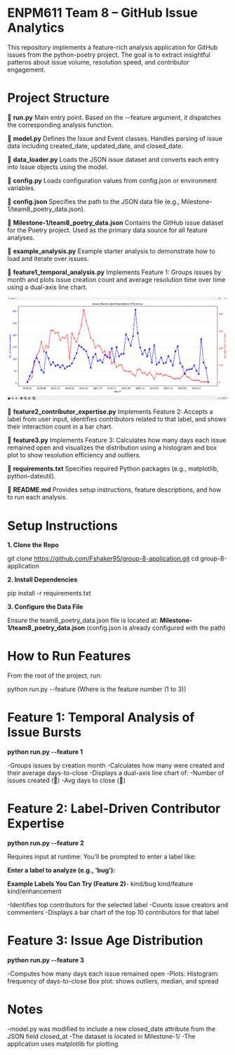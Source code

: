 # ENPM611 Team 8 – GitHub Issue Analytics

This repository implements a feature-rich analysis application for GitHub issues from the python-poetry project. The goal is to extract insightful patterns about issue volume, resolution speed, and contributor engagement.

# Project Structure

🔹 **run.py**
Main entry point. Based on the --feature argument, it dispatches the corresponding analysis function.

🔹 **model.py**
Defines the Issue and Event classes. Handles parsing of issue data including created_date, updated_date, and closed_date.

🔹 **data_loader.py**
Loads the JSON issue dataset and converts each entry into Issue objects using the model.

🔹 **config.py**
Loads configuration values from config.json or environment variables.

🔹 **config.json**
Specifies the path to the JSON data file (e.g., Milestone-1/team8_poetry_data.json).

🔹 **Milestone-1/team8_poetry_data.json**
Contains the GitHub issue dataset for the Poetry project. Used as the primary data source for all feature analyses.

🔹 **example_analysis.py**
Example starter analysis to demonstrate how to load and iterate over issues.

🔹 **feature1_temporal_analysis.py**
Implements Feature 1: Groups issues by month and plots issue creation count and average resolution time over time using a dual-axis line chart.

![alt text](image.png)

🔹 **feature2_contributor_expertise.py**
Implements Feature 2: Accepts a label from user input, identifies contributors related to that label, and shows their interaction count in a bar chart.

🔹 **feature3.py**
Implements Feature 3: Calculates how many days each issue remained open and visualizes the distribution using a histogram and box plot to show resolution efficiency and outliers.

🔹 **requirements.txt**
Specifies required Python packages (e.g., matplotlib, python-dateutil).

🔹 **README.md**
Provides setup instructions, feature descriptions, and how to run each analysis.

# **Setup Instructions**
**1. Clone the Repo**

git clone https://github.com/Fshaker95/group-8-application.git
cd group-8-application


**2. Install Dependencies**

pip install -r requirements.txt

**3. Configure the Data File**

Ensure the team8_poetry_data.json file is located at:
**Milestone-1/team8_poetry_data.json** (config.json is already configured with the path)

# How to Run Features

From the root of the project, run:

python run.py --feature <n> (Where <n> is the feature number (1 to 3))


# Feature 1: Temporal Analysis of Issue Bursts

**python run.py --feature 1**

-Groups issues by creation month
-Calculates how many were created and their average days-to-close
-Displays a dual-axis line chart of:
  -Number of issues created (🔵)
  -Avg days to close (🔴)


# Feature 2: Label-Driven Contributor Expertise

**python run.py --feature 2**

Requires input at runtime: You’ll be prompted to enter a label like:

**Enter a label to analyze (e.g., 'bug'):**

**Example Labels You Can Try (Feature 2)**-
kind/bug
kind/feature
kind/enhancement

-Identifies top contributors for the selected label
-Counts issue creators and commenters
-Displays a bar chart of the top 10 contributors for that label

# Feature 3: Issue Age Distribution

**python run.py --feature 3**

-Computes how many days each issue remained open
-Plots:
  Histogram: frequency of days-to-close
  Box plot: shows outliers, median, and spread

# Notes
-model.py was modified to include a new closed_date attribute from the JSON field closed_at
-The dataset is located in Milestone-1/
-The application uses matplotlib for plotting

